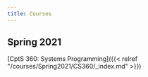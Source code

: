 ```yaml
---
title: Courses
---
```


## Spring 2021

[CptS 360: Systems Programming]({{< relref "/courses/Spring2021/CS360/_index.md" >}})
